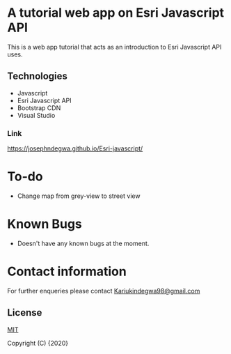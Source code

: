 # A tutorial web app on Esri Javascript API

This is a web app tutorial that acts as an introduction to Esri Javascript API uses.

## Technologies
* Javascript
* Esri Javascript API
* Bootstrap CDN
* Visual Studio

### Link
https://josephndegwa.github.io/Esri-javascript/

# To-do
* Change map from grey-view to street view

# Known Bugs
* Doesn't have any known bugs at the moment. 


# Contact information
For further enqueries please contact
 Kariukindegwa98@gmail.com

## License
[MIT](https://choosealicense.com/licenses/mit/)

Copyright (C) {2020}